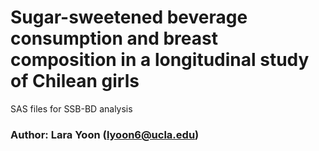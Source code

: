 # Sugar-sweetened beverage consumption and breast composition in a longitudinal study of Chilean girls
SAS files for SSB-BD analysis

### Author: Lara Yoon (lyoon6@ucla.edu) 
